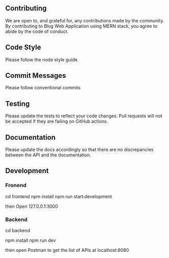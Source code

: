 ## Contributing
We are open to, and grateful for, any contributions made by the community. By contributing to Blog Web Application using MERN stack, you agree to abide by the code of conduct.

## Code Style
Please follow the node style guide.

## Commit Messages
Please follow conventional commits

## Testing
Please update the tests to reflect your code changes. Pull requests will not be accepted if they are failing on GitHub actions.

## Documentation
Please update the docs accordingly so that there are no discrepancies between the API and the documentation.

## Development
### Fronend


cd frontend
npm install
npm run start:development

then Open 127.0.0.1:3000

### Backend

cd backend

npm install
npm run dev

then open Postman to get the list of APIs at localhost:8080
